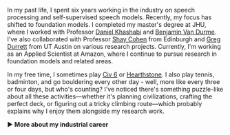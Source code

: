 
In my past life, I spent six years working in the industry on speech processing and self-supervised speech models. Recently, my focus has shifted to foundation models. I completed my master's degree at JHU, where I worked with Professor [Daniel Khashabi](https://danielkhashabi.com/) and [Benjamin Van Durme](https://www.cs.jhu.edu/~vandurme/). I've also collaborated with Professor [Shay Cohen](https://homepages.inf.ed.ac.uk/scohen/) from Edinburgh and [Greg Durrett](https://www.cs.utexas.edu/~gdurrett/) from UT Austin on various research projects. Currently, I'm working as an Applied Scientist at Amazon, where I continue to pursue research in foundation models and related areas.


In my free time, I sometimes play [Civ 6](https://civilization.2k.com/) or [Hearthstone](https://hearthstone.blizzard.com/en-us). I also play tennis, badminton, and go bouldering every other day - well, more like every three or four days, but who's counting? I've noticed there's something puzzle-like about all these activities—whether it's planning civilizations, crafting the perfect deck, or figuring out a tricky climbing route—which probably explains why I enjoy them alongside my research work.


<div class="collapsible-section">
  <div class="collapsible-header" onclick="toggleSection('industrial-career-details')">
    <span class="toggle-icon" id="industrial-career-details-icon">▶</span>
    <strong>More about my industrial career</strong>
  </div>
  <div class="collapsible-content" id="industrial-career-details" style="display: none;">
    <p>My industrial career has been marked by a series of devastating external events that fundamentally disrupted the companies where I worked. At DiDi, I was developing speech processing systems when the company was hit by <a href="https://www.forbes.com/sites/ywang/2022/05/24/didi-to-delist-from-nyse-after-overwhelming-yes-vote-by-shareholders/?sh=4d105596cba0">severe regulatory action</a> from the Chinese government, forcing its delisting from the New York Stock Exchange and creating massive operational uncertainty. At YuanFuDao, my work was abruptly affected when the <a href="https://en.wikipedia.org/wiki/Double_Reduction_Policy">Double Reduction Policy</a> essentially crippled the core business model of educational technology companies throughout China. Later at Shopee, the combination of global economic downturn and US-China tensions triggered an 80% stock price collapse and <a href="https://techwireasia.com/2022/09/why-is-e-commerce-giant-shopee-on-a-layoff-spree/">extensive layoffs</a> throughout the company. These successive corporate disruptions necessitated my transitions between roles, as each company faced existential challenges that made continuing my technical work there untenable.</p>
  </div>
</div>
